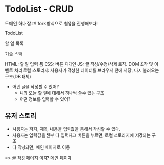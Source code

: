 # TodoList - CRUD

도메인 하나 잡고! fork 방식으로 협업을 진행해보자!



TodoList

할 일 목록

기술 스택

HTML: 할 일 입력 폼
CSS: 버튼 디자인
JS: 글 작성/수정/삭제 로직. DOM 조작 및 이벤트 처리
로컬 스토리지: 사용자가 작성한 데이터를 브라우저 안에 저장, 다시 불러오는 구조(DB 대체)

- 어떤 글을 작성할 수 있어?
    - 나의 오늘 할 일에 대해서 하나씩 쓸수 있는 구조
    - 어떤 정보를 입력할 수 있어?


## 유저 스토리

- 사용자는 저자, 제목, 내용을 입력값을 통해서 작성할 수 있다.
- 사용자는 입력값을 전부 다 입력하고 버튼을 누르면, 로컬 스토리지에 저장되는 구조
- 다 작성되면, 메인 페이지로 이동

=> 글 작성 페이지 이자? 메인 페이지
